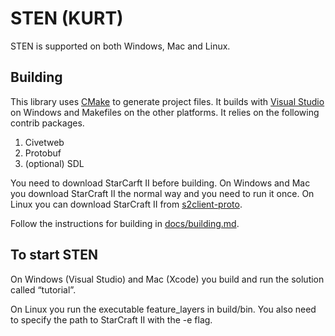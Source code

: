 STEN (KURT)
============

STEN is supported on both Windows, Mac and Linux.

Building
--------

This library uses [CMake](https://cmake.org/download/) to generate project files. It builds with [Visual Studio](https://www.visualstudio.com/downloads/) on Windows and Makefiles on the other platforms. It relies on the following contrib packages. 

1. Civetweb
2. Protobuf
3. (optional) SDL

You need to download StarCarft II before building. On Windows and Mac you download StarCraft II the normal way and you need to run it once. On Linux you can download StarCraft II from [s2client-proto](https://github.com/Blizzard/s2client-proto).

Follow the instructions for building in [docs/building.md](docs/building.md).

To start STEN
-------------------
On Windows (Visual Studio) and Mac (Xcode) you build and run the solution called “tutorial”.

On Linux you run the executable feature_layers in build/bin. You also need to specify the path to StarCraft II with the -e flag.
